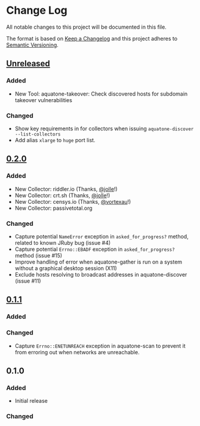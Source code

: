 # Change Log
All notable changes to this project will be documented in this file.

The format is based on [Keep a Changelog](http://keepachangelog.com/)
and this project adheres to [Semantic Versioning](http://semver.org/).

## [Unreleased]
### Added
 - New Tool: aquatone-takeover: Check discovered hosts for subdomain takeover vulnerabilities

### Changed
 - Show key requirements in for collectors when issuing `aquatone-discover --list-collectors`
 - Add alias `xlarge` to `huge` port list.


## [0.2.0]
### Added
 - New Collector: riddler.io (Thanks, [@jolle](https://github.com/jolle)!)
 - New Collector: crt.sh (Thanks, [@jolle](https://github.com/jolle)!)
 - New Collector: censys.io (Thanks, [@vortexau](https://github.com/vortexau)!)
 - New Collector: passivetotal.org

### Changed
 - Capture potential `NameError` exception in `asked_for_progress?` method,
   related to known JRuby bug (issue #4)
 - Capture potential `Errno::EBADF` exception in `asked_for_progress?` method (issue #15)
 - Improve handling of error when aquatone-gather is run on a system without a graphical desktop session (X11)
 - Exclude hosts resolving to broadcast addresses in aquatone-discover (issue #11)


## [0.1.1]
### Added

### Changed
- Capture `Errno::ENETUNREACH` exception in aquatone-scan to prevent it from
  erroring out when networks are unreachable.

## 0.1.0
### Added
- Initial release

### Changed

[Unreleased]: https://github.com/michenriksen/aquatone/compare/v0.2.0...HEAD
[0.2.0]: https://github.com/michenriksen/aquatone/compare/v0.1.1...v0.2.0
[0.1.1]: https://github.com/michenriksen/aquatone/compare/v0.1.0...v0.1.1
